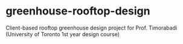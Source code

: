 # greenhouse-rooftop-design
Client-based rooftop greenhouse design project for Prof. Timorabadi (University of Toronto 1st year design course)
